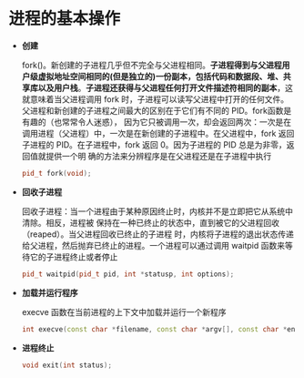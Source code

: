 # 进程的基本操作

* **创建**

  fork()。新创建的子进程几乎但不完全与父进程相同。**子进程得到与父进程用户级虚拟地址空间相同的(但是独立的)一份副本，包括代码和数据段、堆、共享库以及用户栈**。**子进程还获得与父进程任何打开文件描述符相同的副本**，这就意味着当父进程调用 fork 时，子进程可以读写父进程中打开的任何文件。父进程和新创建的子进程之间最大的区别在于它们有不同的 PID。fork函数是有趣的（也常常令人迷惑）， 因为它只被调用一次，却会返回两次：一次是在调用进程（父进程）中，一次是在新创建的子进程中。在父进程中，fork 返回子进程的 PID。在子进程中，fork 返回 0。因为子进程的 PID 总是为非零，返回值就提供一个明 确的方法来分辨程序是在父进程还是在子进程中执行

  ```C++
  pid_t fork(void);
  ```

* **回收子进程**

  回收子进程：当一个进程由于某种原因终止时，内核并不是立即把它从系统中清除。相反，进程被 保持在一种已终止的状态中，直到被它的父进程回收（reaped）。当父进程回收已终止的子进程 时，内核将子进程的退出状态传递给父进程，然后抛弃已终止的进程。一个进程可以通过调用 waitpid 函数来等待它的子进程终止或者停止

  ```C++
  pid_t waitpid(pid_t pid, int *statusp, int options);
  ```

* **加载并运行程序**

  execve 函数在当前进程的上下文中加载并运行一个新程序

  ```C++
  int execve(const char *filename, const char *argv[], const char *envp[]);
  ```

* **进程终止**

  ```C++
  void exit(int status);
  ```

  

